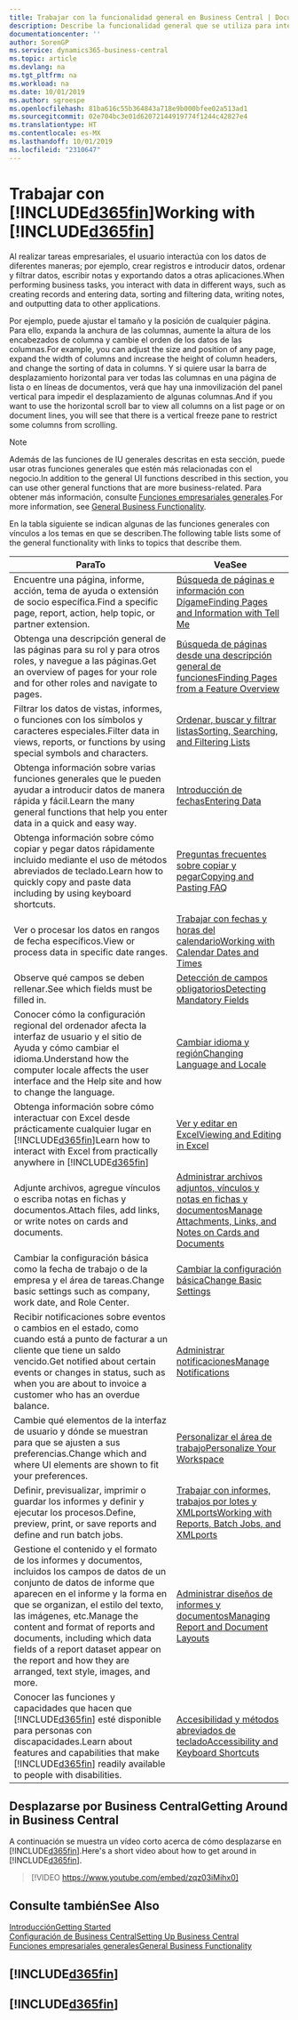 ```yaml
---
title: Trabajar con la funcionalidad general en Business Central | Documentos de Microsoft
description: Describe la funcionalidad general que se utiliza para interactuar con los datos en Business Central, como introducir valores, ordenar datos y cambiar de vista.
documentationcenter: ''
author: SorenGP
ms.service: dynamics365-business-central
ms.topic: article
ms.devlang: na
ms.tgt_pltfrm: na
ms.workload: na
ms.date: 10/01/2019
ms.author: sgroespe
ms.openlocfilehash: 81ba616c55b364843a718e9b000bfee02a513ad1
ms.sourcegitcommit: 02e704bc3e01d62072144919774f1244c42827e4
ms.translationtype: HT
ms.contentlocale: es-MX
ms.lasthandoff: 10/01/2019
ms.locfileid: "2310647"
---
```

# <a name="working-with-included365finincludesd365fin_mdmd"></a><span data-ttu-id="34279-103">Trabajar con [!INCLUDE[d365fin](includes/d365fin_md.md)]</span><span class="sxs-lookup"><span data-stu-id="34279-103">Working with [!INCLUDE[d365fin](includes/d365fin_md.md)]</span></span>
<span data-ttu-id="34279-104">Al realizar tareas empresariales, el usuario interactúa con los datos de diferentes maneras; por ejemplo, crear registros e introducir datos, ordenar y filtrar datos, escribir notas y exportando datos a otras aplicaciones.</span><span class="sxs-lookup"><span data-stu-id="34279-104">When performing business tasks, you interact with data in different ways, such as creating records and entering data, sorting and filtering data, writing notes, and outputting data to other applications.</span></span>

<span data-ttu-id="34279-105">Por ejemplo, puede ajustar el tamaño y la posición de cualquier página. Para ello, expanda la anchura de las columnas, aumente la altura de los encabezados de columna y cambie el orden de los datos de las columnas.</span><span class="sxs-lookup"><span data-stu-id="34279-105">For example, you can adjust the size and position of any page, expand the width of columns and increase the height of column headers, and change the sorting of data in columns.</span></span> <span data-ttu-id="34279-106">Y si quiere usar la barra de desplazamiento horizontal para ver todas las columnas en una página de lista o en líneas de documentos, verá que hay una inmovilización del panel vertical para impedir el desplazamiento de algunas columnas.</span><span class="sxs-lookup"><span data-stu-id="34279-106">And if you want to use the horizontal scroll bar to view all columns on a list page or on document lines, you will see that there is a vertical freeze pane to restrict some columns from scrolling.</span></span>

> [!NOTE]
> <span data-ttu-id="34279-107">Además de las funciones de IU generales descritas en esta sección, puede usar otras funciones generales que estén más relacionadas con el negocio.</span><span class="sxs-lookup"><span data-stu-id="34279-107">In addition to the general UI functions described in this section, you can use other general functions that are more business-related.</span></span> <span data-ttu-id="34279-108">Para obtener más información, consulte [Funciones empresariales generales](ui-across-business-areas.md).</span><span class="sxs-lookup"><span data-stu-id="34279-108">For more information, see [General Business Functionality](ui-across-business-areas.md).</span></span>

<span data-ttu-id="34279-109">En la tabla siguiente se indican algunas de las funciones generales con vínculos a los temas en que se describen.</span><span class="sxs-lookup"><span data-stu-id="34279-109">The following table lists some of the general functionality with links to topics that describe them.</span></span>

| <span data-ttu-id="34279-110">Para</span><span class="sxs-lookup"><span data-stu-id="34279-110">To</span></span> | <span data-ttu-id="34279-111">Vea</span><span class="sxs-lookup"><span data-stu-id="34279-111">See</span></span> |
| --- | --- |
|<span data-ttu-id="34279-112">Encuentre una página, informe, acción, tema de ayuda o extensión de socio específica.</span><span class="sxs-lookup"><span data-stu-id="34279-112">Find a specific page, report, action, help topic, or partner extension.</span></span> |[<span data-ttu-id="34279-113">Búsqueda de páginas e información con Dígame</span><span class="sxs-lookup"><span data-stu-id="34279-113">Finding Pages and Information with Tell Me</span></span>](ui-search.md) |
|<span data-ttu-id="34279-114">Obtenga una descripción general de las páginas para su rol y para otros roles, y navegue a las páginas.</span><span class="sxs-lookup"><span data-stu-id="34279-114">Get an overview of pages for your role and for other roles and navigate to pages.</span></span>|[<span data-ttu-id="34279-115">Búsqueda de páginas desde una descripción general de funciones</span><span class="sxs-lookup"><span data-stu-id="34279-115">Finding Pages from a Feature Overview</span></span>](ui-role-explorer.md)|
| <span data-ttu-id="34279-116">Filtrar los datos de vistas, informes, o funciones con los símbolos y caracteres especiales.</span><span class="sxs-lookup"><span data-stu-id="34279-116">Filter data in views, reports, or functions by using special symbols and characters.</span></span> |[<span data-ttu-id="34279-117">Ordenar, buscar y filtrar listas</span><span class="sxs-lookup"><span data-stu-id="34279-117">Sorting, Searching, and Filtering Lists</span></span>](ui-enter-criteria-filters.md) |
|<span data-ttu-id="34279-118">Obtenga información sobre varias funciones generales que le pueden ayudar a introducir datos de manera rápida y fácil.</span><span class="sxs-lookup"><span data-stu-id="34279-118">Learn the many general functions that help you enter data in a quick and easy way.</span></span>|[<span data-ttu-id="34279-119">Introducción de fechas</span><span class="sxs-lookup"><span data-stu-id="34279-119">Entering Data</span></span>](ui-enter-data.md)|
|<span data-ttu-id="34279-120">Obtenga información sobre cómo copiar y pegar datos rápidamente incluido mediante el uso de métodos abreviados de teclado.</span><span class="sxs-lookup"><span data-stu-id="34279-120">Learn how to quickly copy and paste data including by using keyboard shortcuts.</span></span>|[<span data-ttu-id="34279-121">Preguntas frecuentes sobre copiar y pegar</span><span class="sxs-lookup"><span data-stu-id="34279-121">Copying and Pasting FAQ</span></span>](ui-copy-paste.md)|
| <span data-ttu-id="34279-122">Ver o procesar los datos en rangos de fecha específicos.</span><span class="sxs-lookup"><span data-stu-id="34279-122">View or process data in specific date ranges.</span></span> |[<span data-ttu-id="34279-123">Trabajar con fechas y horas del calendario</span><span class="sxs-lookup"><span data-stu-id="34279-123">Working with Calendar Dates and Times</span></span>](ui-enter-date-ranges.md) |
| <span data-ttu-id="34279-124">Observe qué campos se deben rellenar.</span><span class="sxs-lookup"><span data-stu-id="34279-124">See which fields must be filled in.</span></span> |[<span data-ttu-id="34279-125">Detección de campos obligatorios</span><span class="sxs-lookup"><span data-stu-id="34279-125">Detecting Mandatory Fields</span></span>](ui-mandatory-fields.md) |
|<span data-ttu-id="34279-126">Conocer cómo la configuración regional del ordenador afecta la interfaz de usuario y el sitio de Ayuda y cómo cambiar el idioma.</span><span class="sxs-lookup"><span data-stu-id="34279-126">Understand how the computer locale affects the user interface and the Help site and how to change the language.</span></span>|[<span data-ttu-id="34279-127">Cambiar idioma y región</span><span class="sxs-lookup"><span data-stu-id="34279-127">Changing Language and Locale</span></span>](about-locale-language.md)|
|<span data-ttu-id="34279-128">Obtenga información sobre cómo interactuar con Excel desde prácticamente cualquier lugar en [!INCLUDE[d365fin](includes/d365fin_md.md)]</span><span class="sxs-lookup"><span data-stu-id="34279-128">Learn how to interact with Excel from practically anywhere in [!INCLUDE[d365fin](includes/d365fin_md.md)]</span></span>|[<span data-ttu-id="34279-129">Ver y editar en Excel</span><span class="sxs-lookup"><span data-stu-id="34279-129">Viewing and Editing in Excel</span></span>](across-work-with-excel.md)|
|<span data-ttu-id="34279-130">Adjunte archivos, agregue vínculos o escriba notas en fichas y documentos.</span><span class="sxs-lookup"><span data-stu-id="34279-130">Attach files, add links, or write notes on cards and documents.</span></span>|[<span data-ttu-id="34279-131">Administrar archivos adjuntos, vínculos y notas en fichas y documentos</span><span class="sxs-lookup"><span data-stu-id="34279-131">Manage Attachments, Links, and Notes on Cards and Documents</span></span>](ui-how-add-link-to-record.md)|
| <span data-ttu-id="34279-132">Cambiar la configuración básica como la fecha de trabajo o de la empresa y el área de tareas.</span><span class="sxs-lookup"><span data-stu-id="34279-132">Change basic settings such as company, work date, and Role Center.</span></span> |[<span data-ttu-id="34279-133">Cambiar la configuración básica</span><span class="sxs-lookup"><span data-stu-id="34279-133">Change Basic Settings</span></span>](ui-change-basic-settings.md) |
|<span data-ttu-id="34279-134">Recibir notificaciones sobre eventos o cambios en el estado, como cuando está a punto de facturar a un cliente que tiene un saldo vencido.</span><span class="sxs-lookup"><span data-stu-id="34279-134">Get notified about certain events or changes in status, such as when you are about to invoice a customer who has an overdue balance.</span></span>|[<span data-ttu-id="34279-135">Administrar notificaciones</span><span class="sxs-lookup"><span data-stu-id="34279-135">Manage Notifications</span></span>](ui-smart-notifications.md)|
| <span data-ttu-id="34279-136">Cambie qué elementos de la interfaz de usuario y dónde se muestran para que se ajusten a sus preferencias.</span><span class="sxs-lookup"><span data-stu-id="34279-136">Change which and where UI elements are shown to fit your preferences.</span></span>|[<span data-ttu-id="34279-137">Personalizar el área de trabajo</span><span class="sxs-lookup"><span data-stu-id="34279-137">Personalize Your Workspace</span></span>](ui-personalization-user.md) |
|<span data-ttu-id="34279-138">Definir, previsualizar, imprimir o guardar los informes y definir y ejecutar los procesos.</span><span class="sxs-lookup"><span data-stu-id="34279-138">Define, preview, print, or save reports and define and run batch jobs.</span></span>|[<span data-ttu-id="34279-139">Trabajar con informes, trabajos por lotes y XMLports</span><span class="sxs-lookup"><span data-stu-id="34279-139">Working with Reports, Batch Jobs, and XMLports</span></span>](ui-work-report.md)|
| <span data-ttu-id="34279-140">Gestione el contenido y el formato de los informes y documentos, incluidos los campos de datos de un conjunto de datos de informe que aparecen en el informe y la forma en que se organizan, el estilo del texto, las imágenes, etc.</span><span class="sxs-lookup"><span data-stu-id="34279-140">Manage the content and format of reports and documents, including which data fields of a report dataset appear on the report and how they are arranged, text style, images, and more.</span></span>|[<span data-ttu-id="34279-141">Administrar diseños de informes y documentos</span><span class="sxs-lookup"><span data-stu-id="34279-141">Managing Report and Document Layouts</span></span>](ui-manage-report-layouts.md) |
|<span data-ttu-id="34279-142">Conocer las funciones y capacidades que hacen que [!INCLUDE[d365fin](includes/d365fin_md.md)] esté disponible para personas con discapacidades.</span><span class="sxs-lookup"><span data-stu-id="34279-142">Learn about features and capabilities that make [!INCLUDE[d365fin](includes/d365fin_md.md)] readily available to people with disabilities.</span></span>|[<span data-ttu-id="34279-143">Accesibilidad y métodos abreviados de teclado</span><span class="sxs-lookup"><span data-stu-id="34279-143">Accessibility and Keyboard Shortcuts</span></span>](ui-accessibility.md)|

## <a name="getting-around-in-business-central"></a><span data-ttu-id="34279-144">Desplazarse por Business Central</span><span class="sxs-lookup"><span data-stu-id="34279-144">Getting Around in Business Central</span></span>
<span data-ttu-id="34279-145">A continuación se muestra un vídeo corto acerca de cómo desplazarse en [!INCLUDE[d365fin](includes/d365fin_md.md)].</span><span class="sxs-lookup"><span data-stu-id="34279-145">Here's a short video about how to get around in [!INCLUDE[d365fin](includes/d365fin_md.md)].</span></span>

> [!VIDEO https://www.youtube.com/embed/zqz03iMihx0]

## <a name="see-also"></a><span data-ttu-id="34279-146">Consulte también</span><span class="sxs-lookup"><span data-stu-id="34279-146">See Also</span></span>
[<span data-ttu-id="34279-147">Introducción</span><span class="sxs-lookup"><span data-stu-id="34279-147">Getting Started</span></span>](product-get-started.md)  
[<span data-ttu-id="34279-148">Configuración de Business Central</span><span class="sxs-lookup"><span data-stu-id="34279-148">Setting Up Business Central</span></span>](setup.md)  
[<span data-ttu-id="34279-149">Funciones empresariales generales</span><span class="sxs-lookup"><span data-stu-id="34279-149">General Business Functionality</span></span>](ui-across-business-areas.md)  

## [!INCLUDE[d365fin](includes/free_trial_md.md)]  
## [!INCLUDE[d365fin](includes/training_link_md.md)]
